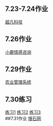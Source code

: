 ## 7.23-7.24作业
<a href ="https://viccko.github.io/1909陆海容day07作业%207.23-7.24/code/index.html">超凡科技</a> <br/>
## 7.26作业
<a href="https://viccko.github.io/1909陆海容day09作业%207.26/code/index.html">小鹿情感咨询</a><br/>
## 7.29作业
<a href="https://viccko.github.io/1909%E9%99%86%E6%B5%B7%E5%AE%B9day09%E4%BD%9C%E4%B8%9A%207.29/code/html/%E4%BD%9C%E4%B8%9A1.html">农业管理系统</a><br/>
## 7.30练习
<a href="https://viccko.github.io/day011%207.30/code/html/%E7%BB%83%E4%B9%A01%E6%96%B0%E7%9B%92%E5%AD%90%E5%B8%83%E5%B1%80.html">练习1</a>
<a href="https://viccko.github.io/day011%207.30/code/html/%E7%BB%83%E4%B9%A02%E7%9B%92%E5%AD%90%E9%98%B4%E5%BD%B1.html">练习2</a>
<a href="https://viccko.github.io/day011%207.30/code/html/%E7%BB%83%E4%B9%A03Android%E6%9C%BA%E5%99%A8%E4%BA%BA.html">练习3</a><br/>
##7.31作业
<a href="https://viccko.github.io/1909陆海容day09作业%207.31/code/html/作业1.html">搜石网</a>

